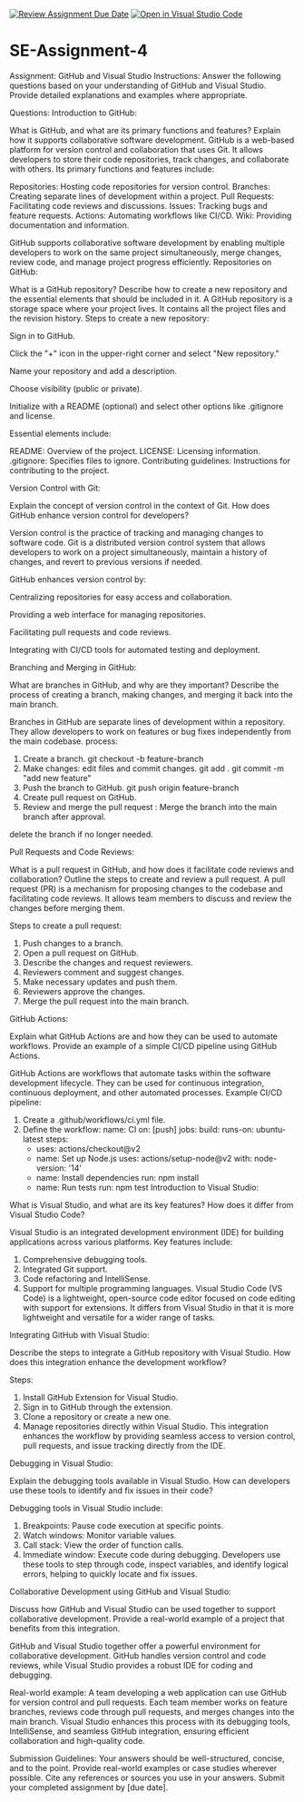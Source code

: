 [![Review Assignment Due Date](https://classroom.github.com/assets/deadline-readme-button-22041afd0340ce965d47ae6ef1cefeee28c7c493a6346c4f15d667ab976d596c.svg)](https://classroom.github.com/a/GvXCZgfk)
[![Open in Visual Studio Code](https://classroom.github.com/assets/open-in-vscode-2e0aaae1b6195c2367325f4f02e2d04e9abb55f0b24a779b69b11b9e10269abc.svg)](https://classroom.github.com/online_ide?assignment_repo_id=15378787&assignment_repo_type=AssignmentRepo)
# SE-Assignment-4
Assignment: GitHub and Visual Studio
Instructions:
Answer the following questions based on your understanding of GitHub and Visual Studio. Provide detailed explanations and examples where appropriate.

Questions:
Introduction to GitHub:

What is GitHub, and what are its primary functions and features? Explain how it supports collaborative software development.
GitHub is a web-based platform for version control and collaboration that uses Git. It allows developers to store their code repositories, track changes, and collaborate with others. Its primary functions and features include:

Repositories: Hosting code repositories for version control.
Branches: Creating separate lines of development within a project.
Pull Requests: Facilitating code reviews and discussions.
Issues: Tracking bugs and feature requests.
Actions: Automating workflows like CI/CD.
Wiki: Providing documentation and information.

GitHub supports collaborative software development by enabling multiple developers to work on the same project simultaneously, merge changes, review code, and manage project progress efficiently.
Repositories on GitHub:

What is a GitHub repository? Describe how to create a new repository and the essential elements that should be included in it.
A GitHub repository is a storage space where your project lives. It contains all the project files and the revision history.
Steps to create a new repository:

Sign in to GitHub.

Click the "+" icon in the upper-right corner and select "New repository."

Name your repository and add a description.

Choose visibility (public or private).

Initialize with a README (optional) and select other options like .gitignore and license.

Essential elements include:

README: Overview of the project.
LICENSE: Licensing information.
.gitignore: Specifies files to ignore.
Contributing guidelines: Instructions for contributing to the project.

Version Control with Git:

Explain the concept of version control in the context of Git. How does GitHub enhance version control for developers?

Version control is the practice of tracking and managing changes to software code. Git is a distributed version control system that allows developers to work on a project simultaneously, maintain a history of changes, and revert to previous versions if needed.

GitHub enhances version control by:

Centralizing repositories for easy access and collaboration.

Providing a web interface for managing repositories.

Facilitating pull requests and code reviews.

Integrating with CI/CD tools for automated testing and deployment.

Branching and Merging in GitHub:

What are branches in GitHub, and why are they important? Describe the process of creating a branch, making changes, and merging it back into the main branch.

Branches in GitHub are separate lines of development within a repository. They allow developers to work on features or bug fixes independently from the main codebase.
process:
1. Create a branch.
git checkout -b feature-branch
2. Make changes: edit files and commit changes.
git add .
git commit -m "add new feature"
3. Push the branch to GitHub.
git push origin feature-branch
4. Create pull request on GitHub.
5. Review and merge the pull request :
Merge the branch into the main branch after approval.

delete the branch if no longer needed.

Pull Requests and Code Reviews:

What is a pull request in GitHub, and how does it facilitate code reviews and collaboration? Outline the steps to create and review a pull request.
A pull request (PR) is a mechanism for proposing changes to the codebase and facilitating code reviews. It allows team members to discuss and review the changes before merging them.

Steps to create a pull request:

1. Push changes to a branch.
2. Open a pull request on GitHub.
3. Describe the changes and request reviewers.
4. Reviewers comment and suggest changes.
5. Make necessary updates and push them.
6. Reviewers approve the changes.
7. Merge the pull request into the main branch.

GitHub Actions:

Explain what GitHub Actions are and how they can be used to automate workflows. Provide an example of a simple CI/CD pipeline using GitHub Actions.

GitHub Actions are workflows that automate tasks within the software development lifecycle. They can be used for continuous integration, continuous deployment, and other automated processes.
Example CI/CD pipeline:

1. Create a .github/workflows/ci.yml file.
2. Define the workflow:
name: CI
on: [push]
jobs:
  build:
    runs-on: ubuntu-latest
    steps:
      - uses: actions/checkout@v2
      - name: Set up Node.js
        uses: actions/setup-node@v2
        with:
          node-version: '14'
      - name: Install dependencies
        run: npm install
      - name: Run tests
        run: npm test
Introduction to Visual Studio:

What is Visual Studio, and what are its key features? How does it differ from Visual Studio Code?

Visual Studio is an integrated development environment (IDE) for building applications across various platforms. Key features include:

1. Comprehensive debugging tools.
2. Integrated Git support.
3. Code refactoring and IntelliSense.
4. Support for multiple programming languages.
Visual Studio Code (VS Code) is a lightweight, open-source code editor focused on code editing with support for extensions.
 It differs from Visual Studio in that it is more lightweight and versatile for a wider range of tasks.

Integrating GitHub with Visual Studio:

Describe the steps to integrate a GitHub repository with Visual Studio. How does this integration enhance the development workflow?

Steps:

1. Install GitHub Extension for Visual Studio.
2. Sign in to GitHub through the extension.
3. Clone a repository or create a new one.
4. Manage repositories directly within Visual Studio.
This integration enhances the workflow by providing seamless access to version control, pull requests, and issue tracking directly from the IDE.

Debugging in Visual Studio:

Explain the debugging tools available in Visual Studio. How can developers use these tools to identify and fix issues in their code?

Debugging tools in Visual Studio include:

1. Breakpoints: Pause code execution at specific points.
2. Watch windows: Monitor variable values.
3. Call stack: View the order of function calls.
4. Immediate window: Execute code during debugging.
Developers use these tools to step through code, inspect variables, and identify logical errors, helping to quickly locate and fix issues.

Collaborative Development using GitHub and Visual Studio:

Discuss how GitHub and Visual Studio can be used together to support collaborative development. Provide a real-world example of a project that benefits from this integration.

GitHub and Visual Studio together offer a powerful environment for collaborative development. GitHub handles version control and code reviews, while Visual Studio provides a robust IDE for coding and debugging.

Real-world example:
A team developing a web application can use GitHub for version control and pull requests. Each team member works on feature branches, reviews code through pull requests, and merges changes into the main branch. Visual Studio enhances this process with its debugging tools, IntelliSense, and seamless GitHub integration, ensuring efficient collaboration and high-quality code.

Submission Guidelines:
Your answers should be well-structured, concise, and to the point.
Provide real-world examples or case studies wherever possible.
Cite any references or sources you use in your answers.
Submit your completed assignment by [due date].
